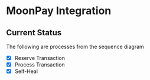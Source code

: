 # MoonPay Integration

## Current Status

The following are processes from the sequence diagram

- [x] Reserve Transaction
- [x] Process Transaction
- [x] Self-Heal
